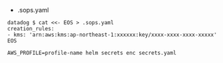 
- .sops.yaml

```shell
datadog $ cat <<- EOS > .sops.yaml
creation_rules:
- kms: 'arn:aws:kms:ap-northeast-1:xxxxxx:key/xxxx-xxxx-xxxx-xxxxx'
EOS
```

```shell
AWS_PROFILE=profile-name helm secrets enc secrets.yaml
```
